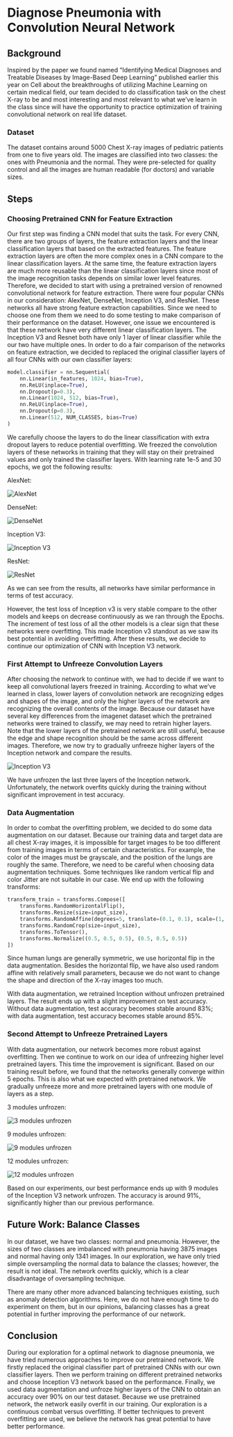 # Diagnose Pneumonia with Convolution Neural Network

## Background

Inspired by the paper we found named “Identifying Medical Diagnoses and Treatable Diseases by Image-Based Deep Learning” published earlier this year on Cell about the breakthroughs of utilizing Machine Learning on certain medical field, our team decided to do classification task on the chest X-ray to be and most interesting and most relevant to what we’ve learn in the class since will have the opportunity to practice optimization of training convolutional network on real life dataset.

### Dataset

The dataset contains around 5000 Chest X-ray images of pediatric patients from one to five years old. The images are classified into two classes: the ones with Pneumonia and the normal. They were pre-selected for quality control and all the images are human readable (for doctors) and variable sizes.

## Steps

### Choosing Pretrained CNN for Feature Extraction

Our first step was finding a CNN model that suits the task. For every CNN, there are two groups of layers, the feature extraction layers and the linear classification layers that based on the extracted features. The feature extraction layers are often the more complex ones in a CNN compare to the linear classification layers. At the same time, the feature extraction layers are much more reusable than the linear classification layers since most of the image recognition tasks depends on similar lower level features. Therefore, we decided to start with using a pretrained version of renowned convolutional network for feature extraction. There were four popular CNNs in our consideration: AlexNet, DenseNet, Inception V3, and ResNet. These networks all have strong feature extraction capabilities. Since we need to choose one from them we need to do some testing to make comparison of their performance on the dataset. However, one issue we encountered is that these network have very different linear classification layers. The Inception V3 and Resnet both have only 1 layer of linear classifier while the our two have multiple ones.  In order to do a fair comparison of the networks on feature extraction, we decided to replaced the original classifier layers of all four CNNs with our own classifier layers:

```python
model.classifier = nn.Sequential(
    nn.Linear(in_features, 1024, bias=True),
    nn.ReLU(inplace=True),
    nn.Dropout(p=0.3),
    nn.Linear(1024, 512, bias=True),
    nn.ReLU(inplace=True),
    nn.Dropout(p=0.3),
    nn.Linear(512, NUM_CLASSES, bias=True)
)
```

We carefully choose the layers to do the linear classification with extra dropout layers to reduce potential overfitting. We freezed the convolution layers of these networks in training that they will stay on their pretrained values and only trained the classifier layers. With learning rate 1e-5 and 30 epochs, we got the following results:

AlexNet:

![AlexNet](https://github.com/liangyuRain/chest-xray-pneumonia/blob/master/images/ALEX_30_1e-05_result.png)

DenseNet:

![DenseNet](https://github.com/liangyuRain/chest-xray-pneumonia/blob/master/images/DENSE_30_1e-05_result.png)

Inception V3:

![Inception V3](https://github.com/liangyuRain/chest-xray-pneumonia/blob/master/images/INCEPT_30_1e-05_result.png)

ResNet:

![ResNet](https://github.com/liangyuRain/chest-xray-pneumonia/blob/master/images/RES_30_1e-05_result.png)

As we can see from the results, all networks have similar performance in terms of test accuracy. 

However, the test loss of Inception v3 is very stable compare to the other models and keeps on decrease continuously as we ran through the Epochs. The increment of test loss of all the other models is a clear sign that these networks were overfitting. This made Inception v3 standout as we saw its best potential in avoiding overfitting. After these results, we decide to continue our optimization of CNN with Inception V3 network.

### First Attempt to Unfreeze Convolution Layers

After choosing the network to continue with, we had to decide if we want to keep all convolutional layers freezed in training. According to what we’ve learned in class, lower layers of convolution network are recognizing edges and shapes of the image, and only the higher layers of the network are recognizing the overall contents of the image. Because our dataset have several key differences from the imagenet dataset which the pretrained networks were trained to classify, we may need to retrain higher layers. Note that the lower layers of the pretrained network are still useful, because the edge and shape recognition should be the same across different images. Therefore, we now try to gradually unfreeze higher layers of the Inception network and compare the results.

![Inception V3](https://github.com/liangyuRain/chest-xray-pneumonia/blob/master/images/INCEPT_30_1e-05_unfrozen.png)

We have unfrozen the last three layers of the Inception network. Unfortunately, the network overfits quickly during the training without significant improvement in test accuracy.

### Data Augmentation

In order to combat the overfitting problem, we decided to do some data augmentation on our dataset. Because our training data and target data are all chest X-ray images, it is impossible for target images to be too different from training images in terms of certain characteristics. For example, the color of the images must be grayscale, and the position of the lungs are roughly the same. Therefore, we need to be careful when choosing data augmentation techniques. Some techniques like random vertical flip and color Jitter are not suitable in our case. We end up with the following transforms:

```python
transform_train = transforms.Compose([
    transforms.RandomHorizontalFlip(),
    transforms.Resize(size=input_size),
    transforms.RandomAffine(degrees=5, translate=(0.1, 0.1), scale=(1, 1.2), shear=0.1),
    transforms.RandomCrop(size=input_size),
    transforms.ToTensor(),
    transforms.Normalize((0.5, 0.5, 0.5), (0.5, 0.5, 0.5))
])

```

Since human lungs are generally symmetric, we use horizontal flip in the data augmentation. Besides the horizontal flip, we have also used random affine with relatively small parameters, because we do not want to change the shape and direction of the X-ray images too much.

With data augmentation, we retrained Inception without unfrozen pretrained layers. The result ends up with a slight improvement on test accuracy. Without data augmentation, test accuracy becomes stable around 83%; with data augmentation, test accuracy becomes stable around 85%.

### Second Attempt to Unfreeze Pretrained Layers

With data augmentation, our network becomes more robust against overfitting. Then we continue to work on our idea of unfreezing higher level pretrained layers. This time the improvement is significant. Based on our training result before, we found that the networks generally converge within 5 epochs. This is also what we expected with pretrained network. We gradually unfreeze more and more pretrained layers with one module of layers as a step. 

3 modules unfrozen:

![3 modules unfrozen](https://github.com/liangyuRain/chest-xray-pneumonia/blob/master/images/INCEPT_5_1e-05_4_unfrozen.png)

9 modules unfrozen:

![9 modules unfrozen](https://github.com/liangyuRain/chest-xray-pneumonia/blob/master/images/INCEPT_5_1e-05_10_unfrozen.png)

12 modules unfrozen:

![12 modules unfrozen](https://github.com/liangyuRain/chest-xray-pneumonia/blob/master/images/INCEPT_5_1e-05_13_unfrozen.png)

Based on our experiments, our best performance ends up with 9 modules of the Inception V3 network unfrozen. The accuracy is around 91%, significantly higher than our previous performance.

## Future Work: Balance Classes

In our dataset, we have two classes: normal and pneumonia. However, the sizes of two classes are imbalanced with pneumonia having 3875 images and normal having only 1341 images. In our exploration, we have only tried simple oversampling the normal data to balance the classes; however, the result is not ideal. The network overfits quickly, which is a clear disadvantage of oversampling technique. 

There are many other more advanced balancing techniques existing, such as anomaly detection algorithms. Here, we do not have enough time to do experiment on them, but in our opinions, balancing classes has a great potential in further improving the performance of our network.

## Conclusion

During our exploration for a optimal network to diagnose pneumonia, we have tried numerous approaches to improve our pretrained network. We firstly replaced the original classifier part of pretrained CNNs with our own classifier layers. Then we perform training on different pretrained networks and choose Inception V3 network based on the performance. Finally, we used data augmentation and unfroze higher layers of the CNN to obtain an accuracy over 90% on our test dataset. Because we use pretrained network, the network easily overfit in our training. Our exploration is a continuous combat versus overfitting. If better techniques to prevent overfitting are used, we believe the network has great potential to have better performance.

